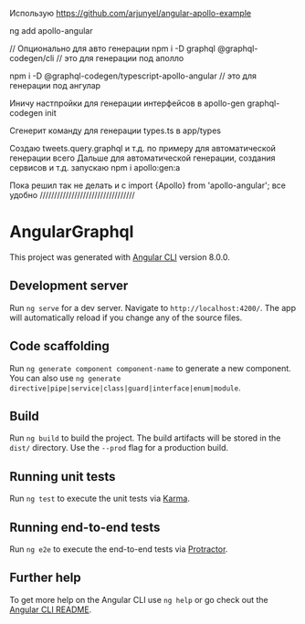 Использую 
https://github.com/arjunyel/angular-apollo-example

ng add apollo-angular



// Опционально для авто генерации
npm i -D graphql @graphql-codegen/cli // это для генерации под аполло

npm i -D @graphql-codegen/typescript-apollo-angular // это для генерации под ангулар

Иничу настпройки для генерации интерфейсов в  apollo-gen
graphql-codegen init

Сгенерит команду для генерации types.ts в app/types

Создаю tweets.query.graphql и т.д. по примеру для автоматической генерации всего
Дальше для автоматической генерации, создания сервисов и т.д. запускаю
npm i apollo:gen:a

Пока решил так не делать и с import {Apollo} from 'apollo-angular'; все удобно
/////////////////////////////////



# AngularGraphql

This project was generated with [Angular CLI](https://github.com/angular/angular-cli) version 8.0.0.

## Development server

Run `ng serve` for a dev server. Navigate to `http://localhost:4200/`. The app will automatically reload if you change any of the source files.

## Code scaffolding

Run `ng generate component component-name` to generate a new component. You can also use `ng generate directive|pipe|service|class|guard|interface|enum|module`.

## Build

Run `ng build` to build the project. The build artifacts will be stored in the `dist/` directory. Use the `--prod` flag for a production build.

## Running unit tests

Run `ng test` to execute the unit tests via [Karma](https://karma-runner.github.io).

## Running end-to-end tests

Run `ng e2e` to execute the end-to-end tests via [Protractor](http://www.protractortest.org/).

## Further help

To get more help on the Angular CLI use `ng help` or go check out the [Angular CLI README](https://github.com/angular/angular-cli/blob/master/README.md).
